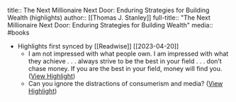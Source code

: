 title:: The Next Millionaire Next Door: Enduring Strategies for Building Wealth (highlights)
author:: [[Thomas J. Stanley]]
full-title:: "The Next Millionaire Next Door: Enduring Strategies for Building Wealth"
media:: #books

- Highlights first synced by [[Readwise]] [[2023-04-20]]
	- I am not impressed with what people own. I am impressed with what they achieve . . . always strive to be the best in your field . . . don’t chase money. If you are the best in your field, money will find you. ([View Highlight](https://read.readwise.io/read/01gygt1vg26apyn4s5ya28evyq))
	- Can you ignore the distractions of consumerism and media? ([View Highlight](https://read.readwise.io/read/01gygvvs930gc7vw425r4wjg4d))